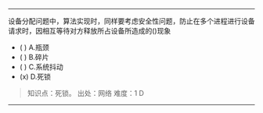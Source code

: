 ---
设备分配问题中，算法实现时，同样要考虑安全性问题，防止在多个进程进行设备请求时，因相互等待对方释放所占设备所造成的()现象
- ( ) A.瓶颈 
- ( ) B.碎片 
- ( ) C.系统抖动 
- (x) D.死锁

> 知识点：死锁。
> 出处：网络
> 难度：1
> D

---
